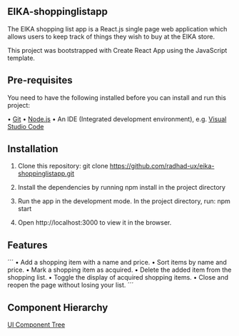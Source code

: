 ## EIKA-shoppinglistapp

The EIKA shopping list app is a React.js single page web application which allows users to keep track of things they wish to buy at the EIKA store.

This project was bootstrapped with Create React App using the JavaScript template.

## Pre-requisites

You need to have the following installed before you can install and run this project:

• [Git](https://git-scm.com/book/en/v2/Getting-Started-Installing-Git)
• [Node.js](https://nodejs.org/en/download/)
• An IDE (Integrated development environment), e.g. [Visual Studio Code](https://code.visualstudio.com/download)

## Installation

1. Clone this repository: git clone https://github.com/radhad-ux/eika-shoppinglistapp.git

2. Install the dependencies by running npm install in the project directory

3. Run the app in the development mode. In the project directory, run: npm start

4. Open http://localhost:3000 to view it in the browser.

## Features

´´´
• Add a shopping item with a name and price.
• Sort items by name and price.
• Mark a shopping item as acquired.
• Delete the added item from the shopping list.
• Toggle the display of acquired shopping items.
• Close and reopen the page without losing your list.
´´´

## Component Hierarchy

[UI Component Tree](https://whimsical.com/eika-shoppinglistapp-CLTiEv7HrSGBBQo3G86mFr)
